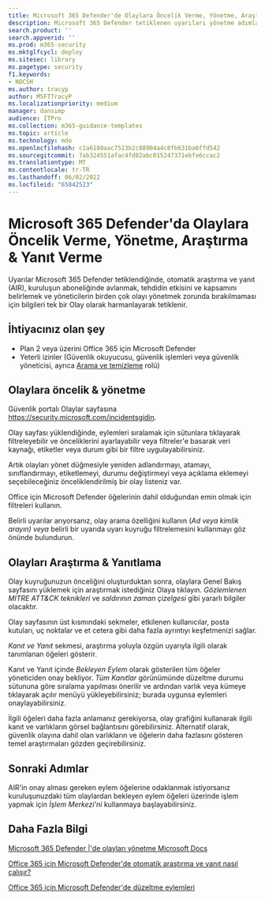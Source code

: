 ```yaml
---
title: Microsoft 365 Defender'de Olaylara Öncelik Verme, Yönetme, Araştırma & Yanıt Verme
description: Microsoft 365 Defender tetiklenen uyarıları yönetme adımları. Otomatik araştırma ve yanıt (AIR) abonelik genelinde avlanır ve bir tehdidin etkisini ve kapsamını belirler ve bilgileri tek bir Olayda birleştirir.
search.product: ''
search.appverid: ''
ms.prod: m365-security
ms.mktglfcycl: deploy
ms.sitesec: library
ms.pagetype: security
f1.keywords:
- NOCSH
ms.author: tracyp
author: MSFTTracyP
ms.localizationpriority: medium
manager: dansimp
audience: ITPro
ms.collection: m365-guidance-templates
ms.topic: article
ms.technology: mdo
ms.openlocfilehash: c1a6180aac7513b2c88904a4c8fb631ba6ffd542
ms.sourcegitcommit: 7ab324551afac4fd82abc015247371ebfe6ccac2
ms.translationtype: MT
ms.contentlocale: tr-TR
ms.lasthandoff: 06/02/2022
ms.locfileid: "65842523"
---
```

# <a name="prioritize-manage-investigate--respond-to-incidents-in-microsoft-365-defender"></a>Microsoft 365 Defender'da Olaylara Öncelik Verme, Yönetme, Araştırma & Yanıt Verme

Uyarılar Microsoft 365 Defender tetiklendiğinde, otomatik araştırma ve yanıt (AIR), kuruluşun aboneliğinde avlanmak, tehdidin etkisini ve kapsamını belirlemek ve yöneticilerin birden çok olayı yönetmek zorunda bırakılmaması için bilgileri tek bir Olay olarak harmanlayarak tetiklenir.

## <a name="what-youll-need"></a>İhtiyacınız olan şey

- Plan 2 veya üzerini Office 365 için Microsoft Defender
- Yeterli izinler (Güvenlik okuyucusu, güvenlik işlemleri veya güvenlik yöneticisi, ayrıca [Arama ve temizleme](../permissions-microsoft-365-security-center.md) rolü)

## <a name="prioritize--manage-incidents"></a>Olaylara öncelik & yönetme

Güvenlik portalı Olaylar sayfasına https://security.microsoft.com/incidentsgidin.

Olay sayfası yüklendiğinde, eylemleri sıralamak için sütunlara tıklayarak filtreleyebilir ve önceliklerini ayarlayabilir veya filtreler'e basarak veri kaynağı, etiketler veya durum gibi bir filtre uygulayabilirsiniz.

Artık olayları yönet düğmesiyle yeniden adlandırmayı, atamayı, sınıflandırmayı, etiketlemeyi, durumu değiştirmeyi veya açıklama eklemeyi seçebileceğiniz önceliklendirilmiş bir olay listeniz var.

Office için Microsoft Defender öğelerinin dahil olduğundan emin olmak için filtreleri kullanın.

Belirli uyarılar arıyorsanız, olay arama özelliğini kullanın (*Ad veya kimlik arayın) veya* belirli bir uyarıda uyarı kuyruğu filtrelemesini kullanmayı göz önünde bulundurun.

## <a name="investigate--respond-to-incidents"></a>Olayları Araştırma & Yanıtlama

Olay kuyruğunuzun önceliğini oluşturduktan sonra, olaylara Genel Bakış sayfasını yüklemek için araştırmak istediğiniz Olaya tıklayın. *Gözlemlenen MITRE ATT&CK teknikleri* ve *saldırının zaman çizelgesi* gibi yararlı bilgiler olacaktır.

Olay sayfasının üst kısmındaki sekmeler, etkilenen kullanıcılar, posta kutuları, uç noktalar ve et cetera gibi daha fazla ayrıntıyı keşfetmenizi sağlar.

*Kanıt ve Yanıt* sekmesi, araştırma yoluyla özgün uyarıyla ilgili olarak tanımlanan öğeleri gösterir.

Kanıt ve Yanıt içinde *Bekleyen Eylem* olarak gösterilen tüm öğeler yöneticiden onay bekliyor.  *Tüm Kanıtlar* görünümünde düzeltme durumu sütununa göre sıralama yapılması önerilir ve ardından varlık veya kümeye tıklayarak açılır menüyü yükleyebilirsiniz; burada uygunsa eylemleri onaylayabilirsiniz.

İlgili öğeleri daha fazla anlamanız gerekiyorsa, olay grafiğini kullanarak ilgili kanıt ve varlıkların görsel bağlantısını görebilirsiniz. Alternatif olarak, güvenlik olayına dahil olan varlıkların ve öğelerin daha fazlasını gösteren temel araştırmaları gözden geçirebilirsiniz.

## <a name="next-steps"></a>Sonraki Adımlar

AIR'in onay alması gereken eylem öğelerine odaklanmak istiyorsanız kuruluşunuzdaki tüm olaylardan bekleyen eylem öğeleri üzerinde işlem yapmak için *İşlem Merkezi'ni* kullanmaya başlayabilirsiniz.  

## <a name="more-information"></a>Daha Fazla Bilgi

[Microsoft 365 Defender |'de olayları yönetme Microsoft Docs](../../defender/manage-incidents.md)

[Office 365 için Microsoft Defender'de otomatik araştırma ve yanıt nasıl çalışır?](../automated-investigation-response-office.md)

[Office 365 için Microsoft Defender'de düzeltme eylemleri](../air-remediation-actions.md)